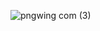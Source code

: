 
![pngwing com (3)](https://github.com/Mahtabvariyani/Mahtabvariyani/assets/108659794/34b2a9ac-d139-4648-989e-d44f98472170)
